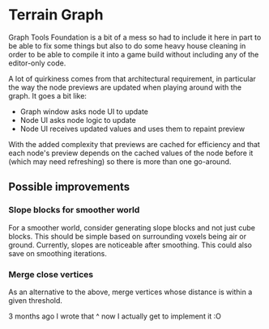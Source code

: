 # Terrain Graph

Graph Tools Foundation is a bit of a mess so had to include it here in part to be able to fix some things but also to do some heavy house cleaning in order to be able to compile it into a game build without including any of the editor-only code.

A lot of quirkiness comes from that architectural requirement, in particular the way the node previews are updated when playing around with the graph. It goes a bit like:

* Graph window asks node UI to update
* Node UI asks node logic to update
* Node UI receives updated values and uses them to repaint preview

With the added complexity that previews are cached for efficiency and that each node's preview depends on the cached values of the node before it (which may need refreshing) so there is more than one go-around.

## Possible improvements

### Slope blocks for smoother world

For a smoother world, consider generating slope blocks and not just cube
blocks. This should be simple based on surrounding voxels being air or ground.
Currently, slopes are noticeable after smoothing. This could also save on
smoothing iterations.

### Merge close vertices

As an alternative to the above, merge vertices whose distance is within a given threshold.

3 months ago I wrote that ^ now I actually get to implement it :O
